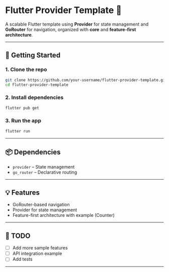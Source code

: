 # Flutter Provider Template 🧩

A scalable Flutter template using **Provider** for state management and **GoRouter** for navigation, organized with **core** and **feature-first architecture**.

---

## 🚀 Getting Started

### 1. Clone the repo

```bash
git clone https://github.com/your-username/flutter-provider-template.git
cd flutter-provider-template
```

### 2. Install dependencies

```bash
flutter pub get
```

### 3. Run the app

```bash
flutter run
```

---

## 📦 Dependencies

- `provider` – State management
- `go_router` – Declarative routing

---

## 💡 Features

- GoRouter-based navigation
- Provider for state management
- Feature-first architecture with example (Counter)

---

## 📌 TODO

- [ ] Add more sample features
- [ ] API integration example
- [ ] Add tests

---
